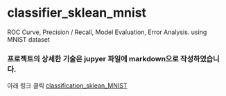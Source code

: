 # classifier_sklean_mnist
ROC Curve, Precision / Recall, Model Evaluation, Error Analysis. using MNIST dataset

### 프로젝트의 상세한 기술은 jupyer 파일에 markdown으로 작성하였습니다.
아래 링크 클릭
[classification_sklean_MNIST](https://github.com/HyunSu-Jin/classifier_sklean_mnist/blob/master/classifier.ipynb)
